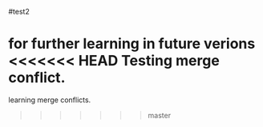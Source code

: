 #test2 


for further learning in future verions
<<<<<<< HEAD
Testing merge conflict.
=======
learning merge conflicts.
>>>>>>> master

